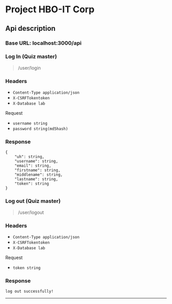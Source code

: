 # Project HBO-IT Corp

## Api description

### Base URL: localhost:3000/api

### Log In (Quiz master)

> /user/login

### Headers

- `Content-Type application/json`
- `X-CSRFTokentoken`
- `X-Database lab`

Request

- `username string`
- `password string(md5hash)`

### Response

```
{
    "uh": string,
    "username": string,
    "email": string,
    "firstname": string,
    "middlename": string,
    "lastname": string,
    "token": string
}
```

### Log out (Quiz master)

> /user/logout

### Headers

- `Content-Type application/json`
- `X-CSRFTokentoken`
- `X-Database lab`

Request

- `token string`

### Response

```
log out successfully!
```

---